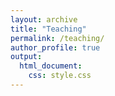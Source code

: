 ```yaml
---
layout: archive
title: "Teaching"
permalink: /teaching/
author_profile: true
output:
  html_document:
    css: style.css
---
```



